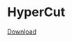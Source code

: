 # HyperCut

[Download](https://drive.google.com/file/d/1m4SMd0AJRljBcU1Ndx8prK1N9tRWx5uE/view?usp=sharing)